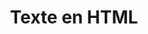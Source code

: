 ---
layout : part
title : Texte en HTML
slug : 
description : ""
image : 
in_book: false
order : 11
---